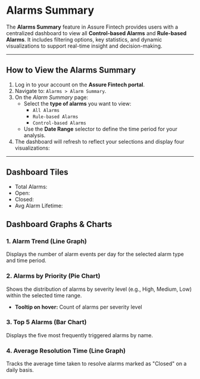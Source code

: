 # Alarms Summary

The **Alarms Summary** feature in Assure Fintech provides users with a centralized dashboard to view all **Control-based Alarms** and **Rule-based Alarms**. It includes filtering options, key statistics, and dynamic visualizations to support real-time insight and decision-making.

---

## How to View the Alarms Summary

1. Log in to your account on the **Assure Fintech portal**.
2. Navigate to: `Alarms > Alarm Summary`.
3. On the *Alarm Summary* page:
   - Select the **type of alarms** you want to view:
     - `All Alarms`
     - `Rule-based Alarms`
     - `Control-based Alarms`
   - Use the **Date Range** selector to define the time period for your analysis.
4. The dashboard will refresh to reflect your selections and display four visualizations:

---

## Dashboard Tiles
- Total Alarms:
- Open:
- Closed:
- Avg Alarm Lifetime: 



## Dashboard Graphs & Charts

### 1. Alarm Trend (Line Graph)

Displays the number of alarm events per day for the selected alarm type and time period.

### 2. Alarms by Priority (Pie Chart)

Shows the distribution of alarms by severity level (e.g., High, Medium, Low) within the selected time range.

- **Tooltip on hover:** Count of alarms per severity level

### 3. Top 5 Alarms (Bar Chart)

Displays the five most frequently triggered alarms by name.

### 4. Average Resolution Time (Line Graph)

Tracks the average time taken to resolve alarms marked as "Closed" on a daily basis.
